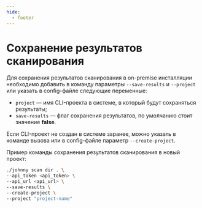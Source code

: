 ```yaml
---
hide:
  - footer
---
```


# Сохранение результатов сканирования

Для сохранения результатов сканирования в on-premise инсталляции необходимо добавить в команду параметры `--save-results` и `--project` или указать в config-файле следующие переменные:

- `project` — имя CLI-проекта в системе, в который будут сохраняться результаты; 
- `save-results` — флаг сохранения результатов, по умолчанию стоит значение **false**.

Если CLI-проект не создан в системе заранее, можно указать в команде вызова или в config-файле параметр `--create-project`.

Пример команды сохранения результатов сканирования в новый проект:

```bash
./johnny scan dir . \
--api_token <api_token> \
--api_url <api_url> \
--save-results \
--create-project \
--project "project-name"
```